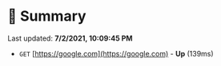 # 📖 Summary
Last updated: **7/2/2021, 10:09:45 PM**

- `GET` [https://google.com](https://google.com) - **Up** (139ms)
